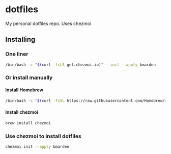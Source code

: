 # dotfiles

My personal dotfiles repo. Uses chezmoi

## Installing

### One liner

```bash
/bin/bash -c "$(curl -fsLS get.chezmoi.io)" --init --apply bmarden
```

### Or install manually

#### Install Homebrew

```bash
/bin/bash -c "$(curl -fsSL https://raw.githubusercontent.com/Homebrew/install/HEAD/install.sh)"
```

#### Install chezmoi

```bash
brew install chezmoi
```

### Use chezmoi to install dotfiles

```bash
chezmoi init --apply bmarden
```
